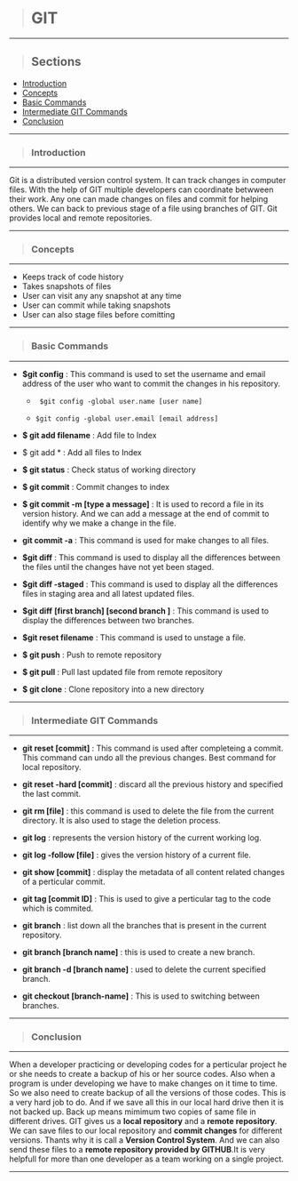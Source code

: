 > # **GIT**
---
> ## **Sections**
- [Introduction](#one)
- [Concepts](#two)
- [Basic Commands](#three)
- [Intermediate GIT Commands](#four)
- [Conclusion](#lastPart)
---
> ### **Introduction**
---

Git is a distributed version control system. It can track changes in computer files. With the help of GIT multiple developers can coordinate betwween their work. Any one can made changes on files and commit for helping others. We can back to previous stage of a file using branches of GIT. Git provides local and remote repositories.

---

> ### **Concepts**
---

* Keeps track of code history
* Takes snapshots of files
* User can visit any any snapshot at any time
* User can commit while taking snapshots
* User can also stage files before comitting

---

> ### **Basic Commands**
---
* **$git config** : This command is used to set the username and email address of the user who want to commit the changes in his repository.
    
    * ``` $git config -global user.name [user name]```

    * ```$git config -global user.email [email address]```

* **$ git add filename**  : Add file to Index

* $ git add *  : Add all files to Index

* **$ git status**  :  Check status of working directory

* **$ git commit**  :  Commit changes to index

* **$ git commit -m [type a message]**  :   It is used to record a file in its version history. And we can add a message at the end of commit to identify why we make a change in the file. 

* **git commit -a**  : This command is used for make changes to all files.

* **$git diff** : This command is used to display all the differences between the files until the changes have not yet been staged.

* **$git diff -staged** : This command is used to display all the differences files in staging area and all latest updated files.

* **$git diff** **[first branch] [second branch ]** : This command is used to display the differences between two branches. 

* **$git reset filename** : This command is used to unstage a file.

* **$ git push**  : Push to remote repository

* **$ git pull**  :  Pull last updated file from remote repository

* **$ git clone**  :  Clone repository into a new directory
---
> ### **Intermediate GIT Commands**
---
* **git reset [commit]** : This command is used after completeing a commit. This command can undo all the previous changes. Best command for local repository.

* **git reset -hard [commit]** : discard all the previous history and specified the last commit.

* **git rm [file]** : this command is used to delete the file from the current directory. It is also used to stage the deletion process.

* **git log** : represents the version history of the current working log.

* **git log -follow [file]** :  gives the version history of a current file.

* **git show [commit]** : display the metadata of all content related changes of a perticular commit.

* **git tag [commit ID]** : This is used to give a perticular tag to the code which is commited.

* **git branch** : list down all the branches that is present in the current repository.

* **git branch [branch name]** : this is used to create a new branch.

* **git branch -d [branch name]** : used to delete the current specified branch.

* **git checkout [branch-name]** : This is used to switching between branches.
---
> ### **Conclusion**
---
When a developer practicing or developing codes for a perticular project he or she needs to create a backup of his or her source codes. Also when a program is under developing we have to make changes on it time to time. So we also need to create backup of all the versions of those codes. This is a very hard job to do. And if we save all this in our local hard drive then it is not backed up. Back up means mimimum two copies of same file in different drives.
GIT gives us a **local repository** and a **remote repository**. We can save files to our local repository and **commit changes** for different versions. Thants why it is call a **Version Control System**. And we can also send these files to a **remote repository provided by GITHUB**.It is very helpfull for more than one developer as a team working on a single project.

---





